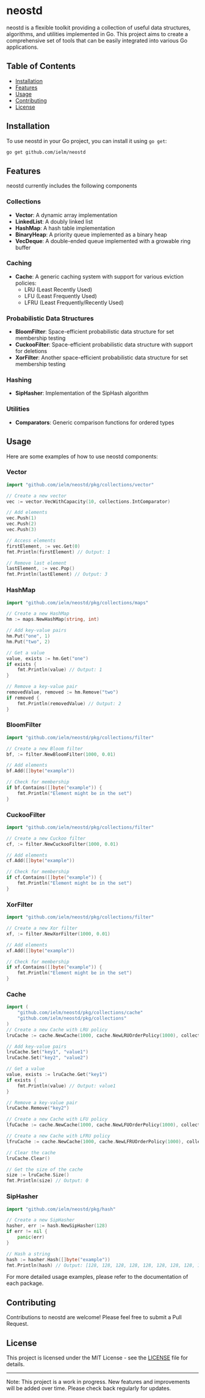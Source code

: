 # neostd

neostd is a flexible toolkit providing a collection of useful data structures, algorithms, and utilities implemented in Go. This project aims to create a comprehensive set of tools that can be easily integrated into various Go applications.

## Table of Contents

- [Installation](#installation)
- [Features](#features)
- [Usage](#usage)
- [Contributing](#contributing)
- [License](#license)

## Installation

To use neostd in your Go project, you can install it using `go get`:

```bash
go get github.com/ielm/neostd
```

## Features

neostd currently includes the following components

### Collections

- **Vector**: A dynamic array implementation
- **LinkedList**: A doubly linked list
- **HashMap**: A hash table implementation
- **BinaryHeap**: A priority queue implemented as a binary heap
- **VecDeque**: A double-ended queue implemented with a growable ring buffer

### Caching

- **Cache**: A generic caching system with support for various eviction policies:
  - LRU (Least Recently Used)
  - LFU (Least Frequently Used)
  - LFRU (Least Frequently/Recently Used)

### Probabilistic Data Structures

- **BloomFilter**: Space-efficient probabilistic data structure for set membership testing
- **CuckooFilter**: Space-efficient probabilistic data structure with support for deletions
- **XorFilter**: Another space-efficient probabilistic data structure for set membership testing

### Hashing

- **SipHasher**: Implementation of the SipHash algorithm

### Utilities

- **Comparators**: Generic comparison functions for ordered types

## Usage

Here are some examples of how to use neostd components:

### Vector

```go
import "github.com/ielm/neostd/pkg/collections/vector"

// Create a new vector
vec := vector.VecWithCapacity(10, collections.IntComparator)

// Add elements
vec.Push(1)
vec.Push(2)
vec.Push(3)

// Access elements
firstElement, := vec.Get(0)
fmt.Println(firstElement) // Output: 1

// Remove last element
lastElement, := vec.Pop()
fmt.Println(lastElement) // Output: 3

```

### HashMap

```go
import "github.com/ielm/neostd/pkg/collections/maps"

// Create a new HashMap
hm := maps.NewHashMap(string, int)

// Add key-value pairs
hm.Put("one", 1)
hm.Put("two", 2)

// Get a value
value, exists := hm.Get("one")
if exists {
    fmt.Println(value) // Output: 1
}

// Remove a key-value pair
removedValue, removed := hm.Remove("two")
if removed {
    fmt.Println(removedValue) // Output: 2
}

```

### BloomFilter

```go
import "github.com/ielm/neostd/pkg/collections/filter"

// Create a new Bloom filter
bf, := filter.NewBloomFilter(1000, 0.01)

// Add elements
bf.Add([]byte("example"))

// Check for membership
if bf.Contains([]byte("example")) {
    fmt.Println("Element might be in the set")
}
```

### CuckooFilter

```go
import "github.com/ielm/neostd/pkg/collections/filter"

// Create a new Cuckoo filter
cf, := filter.NewCuckooFilter(1000, 0.01)

// Add elements
cf.Add([]byte("example"))

// Check for membership
if cf.Contains([]byte("example")) {
    fmt.Println("Element might be in the set")
}
```

### XorFilter

```go
import "github.com/ielm/neostd/pkg/collections/filter"

// Create a new Xor filter
xf, := filter.NewXorFilter(1000, 0.01)

// Add elements
xf.Add([]byte("example"))

// Check for membership
if xf.Contains([]byte("example")) {
    fmt.Println("Element might be in the set")
}
```

### Cache

```go
import (
    "github.com/ielm/neostd/pkg/collections/cache"
    "github.com/ielm/neostd/pkg/collections"
)
// Create a new Cache with LRU policy
lruCache := cache.NewCache(1000, cache.NewLRUOrderPolicy(1000), collections.StringComparator)

// Add key-value pairs
lruCache.Set("key1", "value1")
lruCache.Set("key2", "value2")

// Get a value
value, exists := lruCache.Get("key1")
if exists {
    fmt.Println(value) // Output: value1
}

// Remove a key-value pair
lruCache.Remove("key2")

// Create a new Cache with LFU policy
lfuCache := cache.NewCache(1000, cache.NewLFUOrderPolicy(1000), collections.StringComparator)

// Create a new Cache with LFRU policy
lfruCache := cache.NewCache(1000, cache.NewLFRUOrderPolicy(1000), collections.StringComparator)

// Clear the cache
lruCache.Clear()

// Get the size of the cache
size := lruCache.Size()
fmt.Println(size) // Output: 0
```

### SipHasher

```go
import "github.com/ielm/neostd/pkg/hash"

// Create a new SipHasher
hasher, err := hash.NewSipHasher(128)
if err != nil {
    panic(err)
}

// Hash a string
hash := hasher.Hash([]byte("example"))
fmt.Println(hash) // Output: [128, 128, 128, 128, 128, 128, 128, 128, 128, 128, 128, 128, 128, 128, 128, 128]
```

For more detailed usage examples, please refer to the documentation of each package.

## Contributing

Contributions to neostd are welcome! Please feel free to submit a Pull Request.

## License

This project is licensed under the MIT License - see the [LICENSE](LICENSE) file for details.

---

Note: This project is a work in progress. New features and improvements will be added over time. Please check back regularly for updates.
